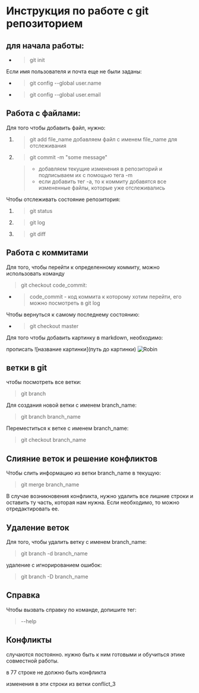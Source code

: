 # Инструкция по работе с git репозиторием

## для начала работы:
* > git init

Если имя пользователя и почта еще не были заданы:

* >git config --global user.name

* >git config --global user.email

## Работа с файлами: 

Для того чтобы добавить файл, нужно: 

1. >git add file_name
    добавляем файл с именем file_name для отслеживания
2. >git commit -m "some message" 

    >* добавляем текущие изменения в репозиторий и подписываем их с помощью тега -m
    >* если добавить тег -а, то к коммиту добавятся все измененные файлы, которые уже отслеживались

Чтобы отслеживать состояние репозитория:

1. >git status
2. >git log
3. >git diff


## Работа с коммитами
Для того, чтобы перейти к определенному коммиту, можно использовать команду
>git checkout code_commit:

* >code_commit - код коммита к которому хотим перейти, его можно посмотреть в  git log

Чтобы вернуться к самому последнему состоянию:

* >git checkout master

Для того чтобы добавить картинку в markdown, необходимо:

прописать ![название картинки](путь до картинки) 
![Robin](Robin.jpg)

## ветки в git

чтобы посмотреть все ветки:
> git branch

Для создания новой ветки с именем branch_name:
> git branch branch_name

Переместиться к ветке с именем branch_name:
> git checkout branch_name

## Слияние веток и решение конфликтов
Чтобы слить информацию из ветки branch_name  в текущую:
> git merge branch_name 

В случае возникновения конфликта, нужно удалить все лишние строки и оставить ту часть, которая нам нужна. Если необходимо, то можно отредактировать ее.

## Удаление веток
Для того, чтобы удалить ветку с именем branch_name:
> git branch -d branch_name

удаление с игнорированием ошибок:
> git branch -D branch_name

## Справка
Чтобы вызвать справку по команде, допишите тег:
> --help

## Конфликты

случаются постоянно. нужно быть к ним готовыми и обучиться этике совместной работы.

в 77 строке не должно быть конфликта


изменения в 
эти
строки из ветки conflict_3
